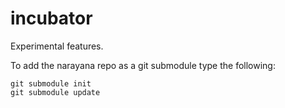 incubator
=========

Experimental features.

To add the narayana repo as a git submodule type the following:

```
git submodule init
git submodule update
```
